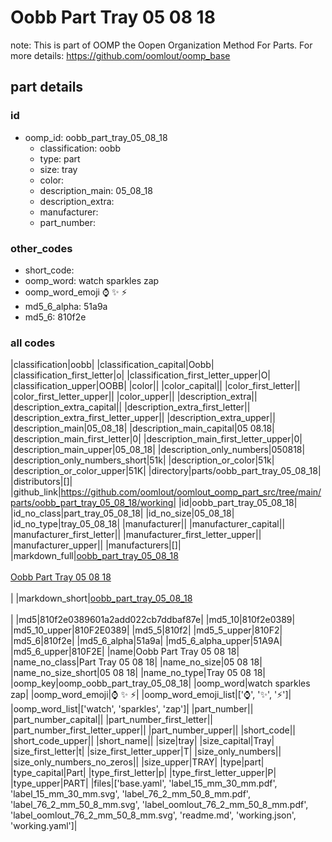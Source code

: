 # Oobb Part Tray 05 08 18  

note: This is part of OOMP the Oopen Organization Method For Parts. For more details: https://github.com/oomlout/oomp_base

##  part details





### id
* oomp_id: oobb_part_tray_05_08_18
  * classification: oobb
  * type: part
  * size: tray
  * color: 
  * description_main: 05_08_18
  * description_extra: 
  * manufacturer: 
  * part_number: 

### other_codes
* short_code: 
* oomp_word: watch sparkles zap
* oomp_word_emoji :watch: :sparkles: :zap:
* md5_6_alpha: 51a9a
* md5_6: 810f2e

### all codes 
|classification|oobb|
|classification_capital|Oobb|
|classification_first_letter|o|
|classification_first_letter_upper|O|
|classification_upper|OOBB|
|color||
|color_capital||
|color_first_letter||
|color_first_letter_upper||
|color_upper||
|description_extra||
|description_extra_capital||
|description_extra_first_letter||
|description_extra_first_letter_upper||
|description_extra_upper||
|description_main|05_08_18|
|description_main_capital|05 08.18|
|description_main_first_letter|0|
|description_main_first_letter_upper|0|
|description_main_upper|05_08_18|
|description_only_numbers|050818|
|description_only_numbers_short|51k|
|description_or_color|51k|
|description_or_color_upper|51K|
|directory|parts/oobb_part_tray_05_08_18|
|distributors|[]|
|github_link|https://github.com/oomlout/oomlout_oomp_part_src/tree/main/parts/oobb_part_tray_05_08_18/working|
|id|oobb_part_tray_05_08_18|
|id_no_class|part_tray_05_08_18|
|id_no_size|05_08_18|
|id_no_type|tray_05_08_18|
|manufacturer||
|manufacturer_capital||
|manufacturer_first_letter||
|manufacturer_first_letter_upper||
|manufacturer_upper||
|manufacturers|[]|
|markdown_full|[oobb_part_tray_05_08_18](https://github.com/oomlout/oomlout_oomp_part_src/tree/main/parts/oobb_part_tray_05_08_18/working)<br>[](https://github.com/oomlout/oomlout_oomp_part_src/tree/main/parts/oobb_part_tray_05_08_18/working)<br>[Oobb Part Tray 05 08 18](https://github.com/oomlout/oomlout_oomp_part_src/tree/main/parts/oobb_part_tray_05_08_18/working)<br><br>|
|markdown_short|[oobb_part_tray_05_08_18](https://github.com/oomlout/oomlout_oomp_part_src/tree/main/parts/oobb_part_tray_05_08_18/working)<br><br>|
|md5|810f2e0389601a2add022cb7ddbaf87e|
|md5_10|810f2e0389|
|md5_10_upper|810F2E0389|
|md5_5|810f2|
|md5_5_upper|810F2|
|md5_6|810f2e|
|md5_6_alpha|51a9a|
|md5_6_alpha_upper|51A9A|
|md5_6_upper|810F2E|
|name|Oobb Part Tray 05 08 18|
|name_no_class|Part Tray 05 08 18|
|name_no_size|05 08 18|
|name_no_size_short|05 08 18|
|name_no_type|Tray 05 08 18|
|oomp_key|oomp_oobb_part_tray_05_08_18|
|oomp_word|watch sparkles zap|
|oomp_word_emoji|:watch: :sparkles: :zap:|
|oomp_word_emoji_list|[':watch:', ':sparkles:', ':zap:']|
|oomp_word_list|['watch', 'sparkles', 'zap']|
|part_number||
|part_number_capital||
|part_number_first_letter||
|part_number_first_letter_upper||
|part_number_upper||
|short_code||
|short_code_upper||
|short_name||
|size|tray|
|size_capital|Tray|
|size_first_letter|t|
|size_first_letter_upper|T|
|size_only_numbers||
|size_only_numbers_no_zeros||
|size_upper|TRAY|
|type|part|
|type_capital|Part|
|type_first_letter|p|
|type_first_letter_upper|P|
|type_upper|PART|
|files|['base.yaml', 'label_15_mm_30_mm.pdf', 'label_15_mm_30_mm.svg', 'label_76_2_mm_50_8_mm.pdf', 'label_76_2_mm_50_8_mm.svg', 'label_oomlout_76_2_mm_50_8_mm.pdf', 'label_oomlout_76_2_mm_50_8_mm.svg', 'readme.md', 'working.json', 'working.yaml']|
